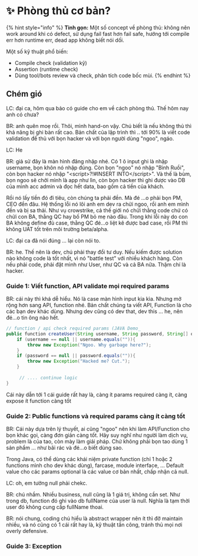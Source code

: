 # ✨ Phòng thủ cơ bản?

{% hint style="info" %}
**Tinh gọn:** Một số concept về phòng thủ: không nên work around khi có defect, sử dụng fail fast hơn fail safe, hướng tới compile err hơn runtime err, dead app không biết nói dối.

Một số kỹ thuật phổ biến:

* Compile check (validation kỹ)
* Assertion (runtime check)
* Dùng tool/bots review và check, phân tích code bốc mùi.
{% endhint %}

## Chém gió

LC: đại ca, hôm qua bảo có guide cho em về cách phòng thủ. Thế hôm nay anh có chưa?

BR: anh quên moẹ rồi. Thôi, mình hand-on vậy. Chú biết là nếu không thủ thì khả năng bị ghi bàn rất cao. Bản chất của lập trình thì .. tới 90% là viết code validation để thủ với bọn hacker và với bọn người dùng "ngoo", ngáo.

LC: He

BR: giả sử đây là màn hình đăng nhập nhé. Có 1 ô input ghi là nhập username, bọn khôn nó nhập đúng. Còn bọn "ngoo" nó nhập "Bình Ruồi", còn bọn hacker nó nhập "\<script>?!#INSERT INTO\</script>". Và thế là bùm, bọn ngoo sẽ chởi mình là app như lìn, còn bọn hacker thì ghi được vào DB của mình acc admin và đọc hết data, bao gồm cả tiền của khách.

Rồi nó lấy tiền đó đi tiêu, còn chúng ta phải đền. Mà đé ...o phải bọn PM, CEO đền đâu. Hệ thống lỗi nó lôi anh em dev ra chửi ngoo, rồi anh em mình đền và bị sa thải. Như vụ crowstrike, cả thế giới nó chửi thằng code chứ có chửi con BA, thằng QC hay bố PM bỏ mẹ nào đâu. Trong khi lỗi này do con BA không define đủ case, thằng QC đé...o liệt kê được bad case, rồi PM thì không UAT tốt trên môi trường beta/alpha.

LC: đại ca đã nói đúng ... lại còn nói to.

BR: he. Thế nên là dev, chú phải thay đổi tư duy. Nếu kiếm được solution nào không code là tốt nhất, vì nó "battle test" với nhiều khách hàng. Còn nếu phải code, phải đặt mình như User, như QC và cả BA nữa. Thậm chí là hacker.

### Guide 1: Viết function, API validate mọi required params

BR: cái này thì khá dễ hiểu. Nó là case màn hình input kia kìa. Nhưng mở rộng hơn sang API, function nhé. Bản chất chúng ta viết API, Function là cho các bạn dev khác dùng. Nhưng dev cũng có dev that, dev this ... he, nên đé...o tin ông nào hết.

```java
// function / api check required params (JAVA Demo_
public function createUser(String username, String password, String[] options){
    if (username == null || username.equals("")){
        throw new Exception("Ngoo. Why garbage here?");
    }
    if (password == null || password.equals("")){
        throw new Exception("Hacked me? Cut.");
    }
    
     // .... continue logic
}
```

Cái này dẫn tới 1 cái guide rất hay là, càng ít params required càng ít, càng expose ít function càng tốt

### Guide 2: Public functions và required params càng ít càng tốt

BR: Cái này dựa trên lý thuyết, ai cũng "ngoo" nên khi làm API/Function cho bọn khác gọi, càng đơn giản càng tốt. Hãy suy nghĩ như người làm dịch vụ, problem là của tao, còn mày làm giải pháp. Chứ không phải bọn tao dùng 1 sản phẩm ... như bãi rác và đé...o biết dùng sao.

Trong Java, có thể dùng các khái niệm private function (chỉ 1 hoặc 2 functions mình cho dev khác dùng), farcase, module interface, ... Default value cho các params optional là các value cơ bản nhất, chấp nhận cả null.

LC: oh, em tưởng null phải chekc.

BR: chú nhầm. Nhiều business, null cũng là 1 giá trị, không cần set. Như trong db, function đó ghi vào db fullName của user là null. Nghĩa là tạm thời user đó không cung cấp fullName thoai.

BR: nói chung, coding chú hiểu là abstract wrapper nên ít thì đỡ maintain nhiều, và nó cũng có 1 cái rất hay là, kỹ thuật tấn công, tránh thủ mọi nơi overly defensive.

### Guide 3: Exception

